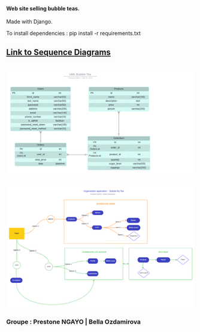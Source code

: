 
#### Web site selling bubble teas.

Made with Django.

To install dependencies : pip install -r requirements.txt


[Link to Sequence Diagrams](orders/static/img/img/diagrams/)
---

![UML](orders/static/img/img/diagramme_uml.png)
---
![Organisation application](orders/static/img/img/organisation_application.png)
---

 ### Groupe : Prestone NGAYO  | Bella Ozdamirova